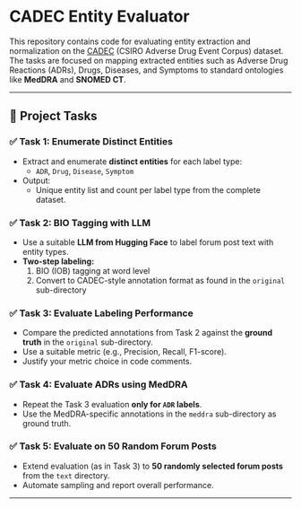 # CADEC Entity Evaluator

This repository contains code for evaluating entity extraction and normalization on the [CADEC](https://academic.oup.com/jamia/article/23/1/116/2379847) (CSIRO Adverse Drug Event Corpus) dataset. The tasks are focused on mapping extracted entities such as Adverse Drug Reactions (ADRs), Drugs, Diseases, and Symptoms to standard ontologies like **MedDRA** and **SNOMED CT**.

---

## 🧠 Project Tasks

### ✅ Task 1: Enumerate Distinct Entities
- Extract and enumerate **distinct entities** for each label type:
  - `ADR`, `Drug`, `Disease`, `Symptom`
- Output:
  - Unique entity list and count per label type from the complete dataset.

### ✅ Task 2: BIO Tagging with LLM
- Use a suitable **LLM from Hugging Face** to label forum post text with entity types.
- **Two-step labeling:**
  1. BIO (IOB) tagging at word level
  2. Convert to CADEC-style annotation format as found in the `original` sub-directory

### ✅ Task 3: Evaluate Labeling Performance
- Compare the predicted annotations from Task 2 against the **ground truth** in the `original` sub-directory.
- Use a suitable metric (e.g., Precision, Recall, F1-score).
- Justify your metric choice in code comments.

### ✅ Task 4: Evaluate ADRs using MedDRA
- Repeat the Task 3 evaluation **only for `ADR` labels**.
- Use the MedDRA-specific annotations in the `meddra` sub-directory as ground truth.

### ✅ Task 5: Evaluate on 50 Random Forum Posts
- Extend evaluation (as in Task 3) to **50 randomly selected forum posts** from the `text` directory.
- Automate sampling and report overall performance.

---

